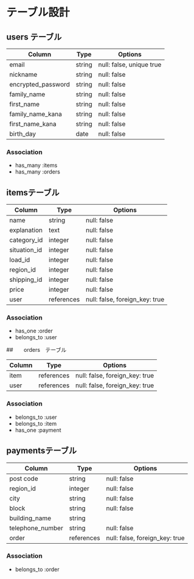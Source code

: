 # テーブル設計

## users テーブル

| Column             | Type   | Options                  |
| ------------------ | ------ | -------------------------|
| email              | string | null: false, unique true |
| nickname           | string | null: false              |
| encrypted_password | string | null: false              |
| family_name        | string | null: false              |
| first_name         | string | null: false              |
| family_name_kana   | string | null: false              |
| first_name_kana    | string | null: false              |
| birth_day          | date   | null: false              |

<!-- string = 可変長の文字列データを格納するためのデータ型
　　　text   = 長いテキストデータを格納するためのデータ型
　　　date   = 日付を表すデータ型
　　　null: false　＝　空の値だと保持されない-->
### Association

- has_many :items
- has_many :orders
## itemsテーブル

| Column             | Type      | Options                        |
| ------------------ | ----------| -------------------------------| 
| name               | string    | null: false                    |
| explanation        | text      | null: false                    |
| category_id        | integer   | null: false                    |
| situation_id       | integer   | null: false                    |
| load_id            | integer   | null: false                    |
| region_id          | integer   | null: false                    |
| shipping_id        | integer   | null: false                    |
| price              | integer   | null: false                    |
| user               | references| null: false, foreign_key: true |

<!-- 外部キーはreferences -->
<!-- | price | integer | ⇨ 　値として数字が（価格）が入ることを想定されるため-->
<!-- Activehash　のカラムの方は全てinteger型に修正 -->
<!-- dayという単語は予約語になりますので、別のカラム名へ修正
（Activehashはカラム名の_idを取り除いた名前でモデルを作成するため) -->
### Association

- has_one    :order
- belongs_to :user
<!-- has_one や　belongs_toの後は単数系-->


##　　orders　テーブル

| Column             | Type      |  Options                       |
| ------------------ | ------    | ------------------------------ |
| item               | references| null: false, foreign_key: true |
| user               | references| null: false, foreign_key: true |

### Association

- belongs_to :user
- belongs_to :item
- has_one    :payment

## paymentsテーブル

| Column             | Type      | Options                        |
| ------------------ | ----------| -------------------------------| 
| post code          | string    | null: false                    |
| region_id          | integer   | null: false                    |
| city               | string    | null: false                    |
| block              | string    | null: false                    |
| building_name      | string    |                                |
| telephone_number   | string    | null: false                    |
| order              | references| null: false, foreign_key: true |

<!-- 外部キーはreferences -->
<!-- 都道府県を保存するカラムでは、商品出品テーブルで使用したactive_hashのデータを兼用できます。
itemsテーブルで設定した発送先住所のカラム名と同じカラムとなるよう統一 -->
<!-- 単語と単語の間は＿で区切る -->
### Association

- belongs_to :order